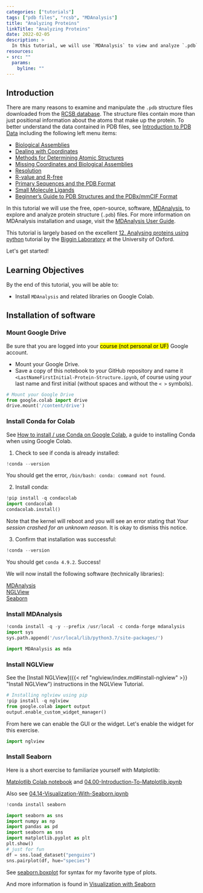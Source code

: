 ```yaml
---
categories: ["tutorials"]
tags: ["pdb files", "rcsb", "MDAnalysis"]
title: "Analyzing Proteins"
linkTitle: "Analyzing Proteins"
date: 2022-02-05
description: >
  In this tutorial, we will use `MDAnalysis` to view and analyze `.pdb` structure files.
resources:
- src: ""
  params:
    byline: ""
---
```


## Introduction

There are many reasons to examine and manipulate the `.pdb` structure files downloaded from the [RCSB database](https://www.rcsb.org/). The structure files contain more than just positional information about the atoms that make up the protein. To better understand the data contained in PDB files, see [Introduction to PDB Data](https://pdb101.rcsb.org/learn/guide-to-understanding-pdb-data/introduction) including the following left menu items:

- [Biological Assemblies](https://pdb101.rcsb.org/learn/guide-to-understanding-pdb-data/biological-assemblies)
- [Dealing with Coordinates](https://pdb101.rcsb.org/learn/guide-to-understanding-pdb-data/dealing-with-coordinates)
- [Methods for Determining Atomic Structures](https://pdb101.rcsb.org/learn/guide-to-understanding-pdb-data/methods-for-determining-structure)
- [Missing Coordinates and Biological Assemblies](https://pdb101.rcsb.org/learn/guide-to-understanding-pdb-data/missing-coordinates-and-biological-assemblies)
- [Resolution](https://pdb101.rcsb.org/learn/guide-to-understanding-pdb-data/resolution)
- [R-value and R-free](https://pdb101.rcsb.org/learn/guide-to-understanding-pdb-data/r-value-and-r-free)
- [Primary Sequences and the PDB Format](https://pdb101.rcsb.org/learn/guide-to-understanding-pdb-data/primary-sequences-and-the-pdb-format)
- [Small Molecule Ligands](https://pdb101.rcsb.org/learn/guide-to-understanding-pdb-data/small-molecule-ligands)
- [Beginner’s Guide to PDB Structures and the PDBx/mmCIF Format](https://pdb101.rcsb.org/learn/guide-to-understanding-pdb-data/beginner%E2%80%99s-guide-to-pdb-structures-and-the-pdbx-mmcif-format)

In this tutorial we will use the free, open-source, software, [MDAnalysis](https://www.mdanalysis.org/), to explore and analyze protein structure (`.pdb`) files. For more information on MDAnalysis installation and usage, visit the [MDAnalysis User Guide](https://userguide.mdanalysis.org/stable/index.html).

This tutorial is largely based on the excellent [12. Analysing proteins using python](https://github.com/bigginlab/OxCompBio/blob/master/tutorials/Python/12_ProteinAnalysis/12_ProteinAnalysis.ipynb) tutorial by the [Biggin Laboratory](https://bigginlab.web.ox.ac.uk/) at the University of Oxford.

Let's get started!

## Learning Objectives

By the end of this tutorial, you will be able to:

- Install `MDAnalysis` and related libraries on Google Colab.

## Installation of software

### Mount Google Drive

Be sure that you are logged into your <mark>course (not personal or UF)</mark> Google account.

- Mount your Google Drive.
- Save a copy of this notebook to your GitHub repository and name it `<LastNameFirstInitial-Protein-Structure.ipynb`, of course using *your* last name and first initial (without spaces and without the `< >` symbols).

```py
# Mount your Google Drive
from google.colab import drive
drive.mount('/content/drive')
```

### Install Conda for Colab

See [How to install / use Conda on Google Colab](https://inside-machinelearning.com/en/how-to-install-use-conda-on-google-colab/), a guide to installing Conda when using Google Colab.

1. Check to see if conda is already installed:

```py
!conda --version
```

You should get the error, `/bin/bash: conda: command not found`.

2. Install conda:

```py
!pip install -q condacolab
import condacolab
condacolab.install()
```

Note that the kernel will reboot and you will see an error stating that *Your session crashed for an unknown reason.* It is okay to dismiss this notice.

3. Confirm that installation was successful:

```py
!conda --version
```

You should get `conda 4.9.2`. Success!

We will now install the following software (technically libraries):

[MDAnalysis](https://www.mdanalysis.org/)  
[NGLView](https://github.com/nglviewer/nglview)  
[Seaborn](https://seaborn.pydata.org/index.html)

### Install MDAnalysis

```py
!conda install -q -y --prefix /usr/local -c conda-forge mdanalysis
import sys
sys.path.append('/usr/local/lib/python3.7/site-packages/')
```

```py
import MDAnalysis as mda
```

### Install NGLView

See the [Install NGLView]({{< ref "nglview/index.md#install-nglview" >}} "Install NGLView") instructions in the NGLView Tutorial.

```py
# Installing nglview using pip
!pip install -q nglview
from google.colab import output
output.enable_custom_widget_manager()
```

From here we can enable the GUI or the widget. Let's enable the widget for this exercise.

```py
import nglview
```

### Install Seaborn

Here is a short exercise to familiarize yourself with Matplotlib: 

[Matplotlib Colab notebook](https://colab.research.google.com/github/jttoivon/data-analysis-with-python-spring-2019/blob/master/matplotlib.ipynb) and [04.00-Introduction-To-Matplotlib.ipynb](https://colab.research.google.com/github/jakevdp/PythonDataScienceHandbook/blob/master/notebooks/04.00-Introduction-To-Matplotlib.ipynb)

Also see [04.14-Visualization-With-Seaborn.ipynb](https://colab.research.google.com/github/jakevdp/PythonDataScienceHandbook/blob/master/notebooks/04.14-Visualization-With-Seaborn.ipynb) 


```py
!conda install seaborn
```

```py
import seaborn as sns
import numpy as np
import pandas as pd
import seaborn as sns
import matplotlib.pyplot as plt
plt.show()
# just for fun
df = sns.load_dataset("penguins")
sns.pairplot(df, hue="species")
```

See [seaborn.boxplot](https://seaborn.pydata.org/generated/seaborn.boxplot.html) for syntax for my favorite type of plots.

And more information is found in [Visualization with Seaborn](https://colab.research.google.com/github/jakevdp/PythonDataScienceHandbook/blob/master/notebooks/04.14-Visualization-With-Seaborn.ipynb)

